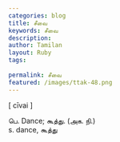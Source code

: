 ```yaml
---
categories: blog
title: சீவை
keywords: சீவை
description: 
author: Tamilan
layout: Ruby
tags: 
 
permalink: சீவை
featured: /images/ttak-48.png
---
```

  
[ cīvai ]  
  
பெ. Dance; கூத்து. (அக. நி.)  
s. dance, கூத்து